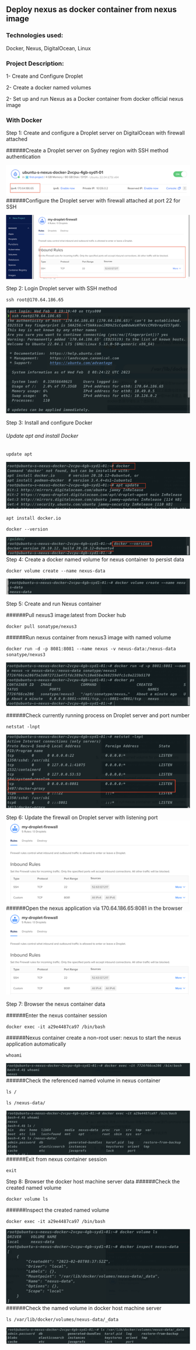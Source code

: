 ## Deploy nexus as docker container from nexus image

### Technologies used:

Docker, Nexus, DigitalOcean, Linux

### Project Description:

1- Create and Configure Droplet

2- Create a docker named volumes

2- Set up and run Nexus as a Docker container from docker official nexus image

### With Docker

Step 1: Create and configure a Droplet server on DigitalOcean with firewall attached

######Create a Droplet server on Sydney region with SSH method authentication

![Alt text](./image/Screenshot%202023-02-08%20at%207.29.29%20pm.png?raw=true)
######Configure the Droplet server with firewall attached at port 22 for SSH

![Alt text](./image/Screenshot%202023-02-08%20at%207.29.02%20pm.png?raw=true)

Step 2: Login Droplet server with SSH method

```
ssh root@170.64.186.65
```

![Alt text](./image/login-server-ssh-root.png?raw=true)

Step 3: Install and configure Docker

###### Update apt and install Docker

```
update apt
```

![Alt text](./image/Screenshot%202023-02-08%20at%207.27.33%20pm.png?raw=true)

```
apt install docker.io
```

```
docker --version
```

![Alt text](./image/Screenshot%202023-02-08%20at%207.32.42%20pm.png?raw=true)
Step 4: Create a docker named volume for nexus container to persist data

```
docker volume create --name nexus-data
```

![Alt text](./image/Screenshot%202023-02-08%20at%207.37.14%20pm.png?raw=true)

Step 5: Create and run Nexus container

######Pull nexus3 image:latest from Docker hub

```
docker pull sonatype/nexus3
```

######Run nexus container from nexus3 image with named volume

```
docker run -d -p 8081:8081 --name nexus -v nexus-data:/nexus-data sonatype/nexus3
```

![Alt text](./image/Screenshot%202023-02-08%20at%207.38.22%20pm.png?raw=true)

######Check currently running process on Droplet server and port number

```
netstat -lnpt
```

![Alt text](./image/Screenshot%202023-02-08%20at%207.43.35%20pm.png?raw=true)

Step 6: Update the firewall on Droplet server with listening port
![Alt text](./image/Screenshot%202023-02-08%20at%207.46.54%20pm.png?raw=true)
######Open the nexus application via 170.64.186.65:8081 in the browser
![Alt text](./image/Screenshot%202023-02-08%20at%207.46.54%20pm.png?raw=true)

Step 7: Browser the nexus container data

######Enter the nexus container session

```
docker exec -it a29e4487ca97 /bin/bash
```

######Nexus container create a non-root user: nexus to start the nexus application automatically

```
whoami
```

![Alt text](./image/Screenshot%202023-02-08%20at%207.51.24%20pm.png?raw=true)
######Check the referenced named volume in nexus container

```
ls /
```

```
ls /nexus-data/
```

![Alt text](./image/Screenshot%202023-02-08%20at%208.16.20%20pm.png?raw=true)
######Exit from nexus container session

```
exit
```

Step 8: Browser the docker host machine server data
######Check the created named volume

```
docker volume ls
```

######Inspect the created named volume

```
docker exec -it a29e4487ca97 /bin/bash
```

![Alt text](./image/Screenshot%202023-02-08%20at%207.55.01%20pm.png?raw=true)
######Check the named volume in docker host machine server

```
ls /var/lib/docker/volumes/nexus-data/_data
```

![Alt text](./image/Screenshot%202023-02-08%20at%208.15.29%20pm.png?raw=true)
